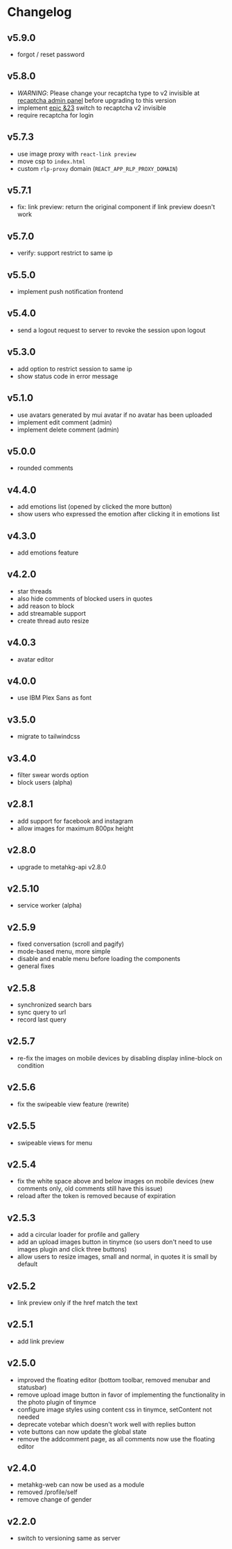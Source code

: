 # Changelog

## v5.9.0

- forgot / reset password

## v5.8.0

- *WARNING*: Please change your recaptcha type to v2 invisible at [recaptcha admin panel](https://www.google.com/recaptcha/admin) before upgrading to this version
- implement [epic &23](https://gitlab.com/groups/metahkg/-/epics/23) switch to recaptcha v2 invisible
- require recaptcha for login

## v5.7.3

- use image proxy with `react-link preview`
- move csp to `index.html`
- custom `rlp-proxy` domain (`REACT_APP_RLP_PROXY_DOMAIN`)

## v5.7.1

- fix: link preview: return the original component if link preview doesn't work

## v5.7.0

- verify: support restrict to same ip

## v5.5.0

- implement push notification frontend

## v5.4.0

- send a logout request to server to revoke the session upon logout

## v5.3.0

- add option to restrict session to same ip
- show status code in error message

## v5.1.0

- use avatars generated by mui avatar if no avatar has been uploaded
- implement edit comment (admin)
- implement delete comment (admin)

## v5.0.0

- rounded comments

## v4.4.0

- add emotions list (opened by clicked the more button)
- show users who expressed the emotion after clicking it in emotions list

## v4.3.0

- add emotions feature

## v4.2.0

- star threads
- also hide comments of blocked users in quotes
- add reason to block
- add streamable support
- create thread auto resize

## v4.0.3

- avatar editor

## v4.0.0

- use IBM Plex Sans as font

## v3.5.0

- migrate to tailwindcss

## v3.4.0

- filter swear words option
- block users (alpha)

## v2.8.1

- add support for facebook and instagram
- allow images for maximum 800px height

## v2.8.0

- upgrade to metahkg-api v2.8.0

## v2.5.10

- service worker (alpha)

## v2.5.9

- fixed conversation (scroll and pagify)
- mode-based menu, more simple
- disable and enable menu before loading the components
- general fixes

## v2.5.8

- synchronized search bars
- sync query to url
- record last query

## v2.5.7

- re-fix the images on mobile devices by disabling display inline-block on condition

## v2.5.6

- fix the swipeable view feature (rewrite)

## v2.5.5

- swipeable views for menu

## v2.5.4

- fix the white space above and below images on mobile devices (new comments only, old comments still have this issue)
- reload after the token is removed because of expiration

## v2.5.3

- add a circular loader for profile and gallery
- add an upload images button in tinymce (so users don't need to use images plugin and click three buttons)
- allow users to resize images, small and normal, in quotes it is small by default

## v2.5.2

- link preview only if the href match the text

## v2.5.1

- add link preview

## v2.5.0

- improved the floating editor (bottom toolbar, removed menubar and statusbar)
- remove upload image button in favor of implementing the functionality in the photo plugin of tinymce
- configure image styles using content css in tinymce, setContent not needed
- deprecate votebar which doesn't work well with replies button
- vote buttons can now update the global state
- remove the addcomment page, as all comments now use the floating editor

## v2.4.0

- metahkg-web can now be used as a module
- removed /profile/self
- remove change of gender

## v2.2.0

- switch to versioning same as server
